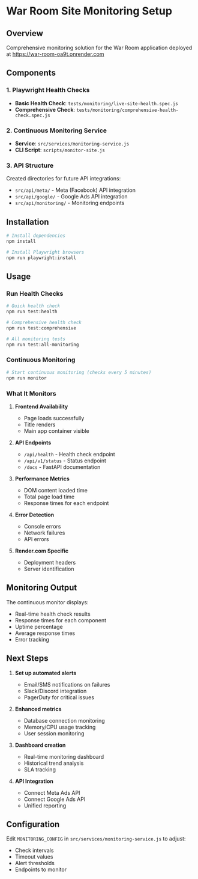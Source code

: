 # War Room Site Monitoring Setup

## Overview
Comprehensive monitoring solution for the War Room application deployed at https://war-room-oa9t.onrender.com

## Components

### 1. Playwright Health Checks
- **Basic Health Check**: `tests/monitoring/live-site-health.spec.js`
- **Comprehensive Check**: `tests/monitoring/comprehensive-health-check.spec.js`

### 2. Continuous Monitoring Service
- **Service**: `src/services/monitoring-service.js`
- **CLI Script**: `scripts/monitor-site.js`

### 3. API Structure
Created directories for future API integrations:
- `src/api/meta/` - Meta (Facebook) API integration
- `src/api/google/` - Google Ads API integration
- `src/api/monitoring/` - Monitoring endpoints

## Installation

```bash
# Install dependencies
npm install

# Install Playwright browsers
npm run playwright:install
```

## Usage

### Run Health Checks
```bash
# Quick health check
npm run test:health

# Comprehensive health check
npm run test:comprehensive

# All monitoring tests
npm run test:all-monitoring
```

### Continuous Monitoring
```bash
# Start continuous monitoring (checks every 5 minutes)
npm run monitor
```

### What It Monitors

1. **Frontend Availability**
   - Page loads successfully
   - Title renders
   - Main app container visible

2. **API Endpoints**
   - `/api/health` - Health check endpoint
   - `/api/v1/status` - Status endpoint
   - `/docs` - FastAPI documentation

3. **Performance Metrics**
   - DOM content loaded time
   - Total page load time
   - Response times for each endpoint

4. **Error Detection**
   - Console errors
   - Network failures
   - API errors

5. **Render.com Specific**
   - Deployment headers
   - Server identification

## Monitoring Output

The continuous monitor displays:
- Real-time health check results
- Response times for each component
- Uptime percentage
- Average response times
- Error tracking

## Next Steps

1. **Set up automated alerts**
   - Email/SMS notifications on failures
   - Slack/Discord integration
   - PagerDuty for critical issues

2. **Enhanced metrics**
   - Database connection monitoring
   - Memory/CPU usage tracking
   - User session monitoring

3. **Dashboard creation**
   - Real-time monitoring dashboard
   - Historical trend analysis
   - SLA tracking

4. **API Integration**
   - Connect Meta Ads API
   - Connect Google Ads API
   - Unified reporting

## Configuration

Edit `MONITORING_CONFIG` in `src/services/monitoring-service.js` to adjust:
- Check intervals
- Timeout values
- Alert thresholds
- Endpoints to monitor